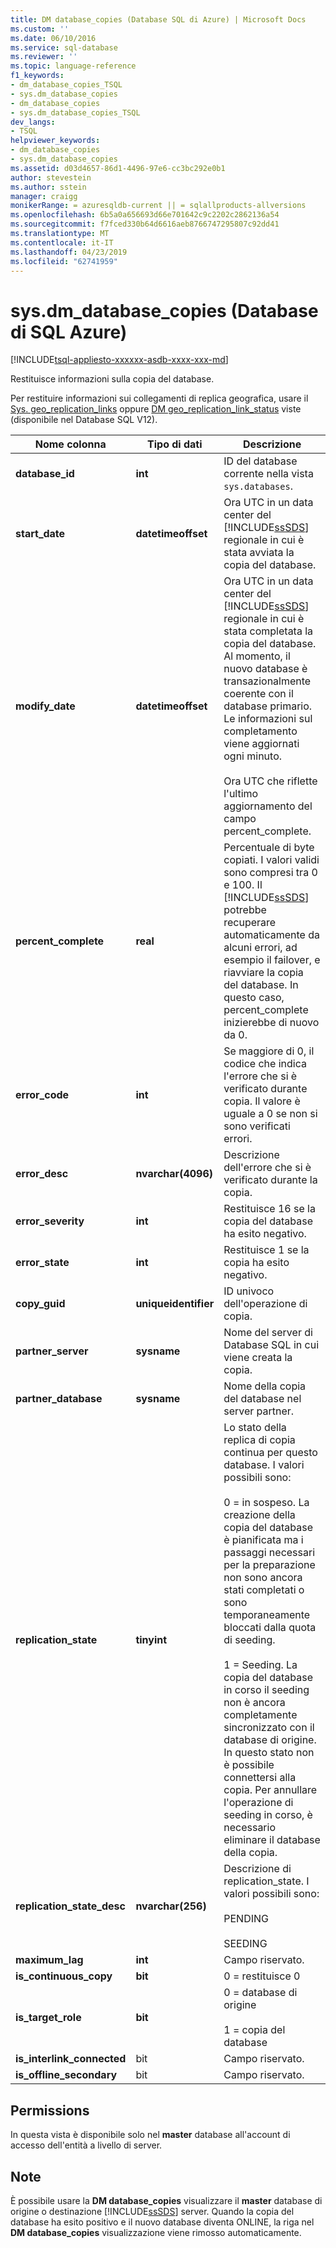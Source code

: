 ```yaml
---
title: DM database_copies (Database SQL di Azure) | Microsoft Docs
ms.custom: ''
ms.date: 06/10/2016
ms.service: sql-database
ms.reviewer: ''
ms.topic: language-reference
f1_keywords:
- dm_database_copies_TSQL
- sys.dm_database_copies
- dm_database_copies
- sys.dm_database_copies_TSQL
dev_langs:
- TSQL
helpviewer_keywords:
- dm_database_copies
- sys.dm_database_copies
ms.assetid: d03d4657-86d1-4496-97e6-cc3bc292e0b1
author: stevestein
ms.author: sstein
manager: craigg
monikerRange: = azuresqldb-current || = sqlallproducts-allversions
ms.openlocfilehash: 6b5a0a656693d66e701642c9c2202c2862136a54
ms.sourcegitcommit: f7fced330b64d6616aeb8766747295807c92dd41
ms.translationtype: MT
ms.contentlocale: it-IT
ms.lasthandoff: 04/23/2019
ms.locfileid: "62741959"
---
```

# <a name="sysdmdatabasecopies-azure-sql-database"></a>sys.dm_database_copies (Database di SQL Azure)
[!INCLUDE[tsql-appliesto-xxxxxx-asdb-xxxx-xxx-md](../../includes/tsql-appliesto-xxxxxx-asdb-xxxx-xxx-md.md)]

  Restituisce informazioni sulla copia del database.  
  
Per restituire informazioni sui collegamenti di replica geografica, usare il [Sys. geo_replication_links](../../relational-databases/system-dynamic-management-views/sys-geo-replication-links-azure-sql-database.md) oppure [DM geo_replication_link_status](../../relational-databases/system-dynamic-management-views/sys-dm-geo-replication-link-status-azure-sql-database.md) viste (disponibile nel Database SQL V12).
  
  
|Nome colonna|Tipo di dati|Descrizione|  
|-----------------|---------------|-----------------|  
|**database_id**|**int**|ID del database corrente nella vista `sys.databases`.|  
|**start_date**|**datetimeoffset**|Ora UTC in un data center del [!INCLUDE[ssSDS](../../includes/sssds-md.md)] regionale in cui è stata avviata la copia del database.|  
|**modify_date**|**datetimeoffset**|Ora UTC in un data center del [!INCLUDE[ssSDS](../../includes/sssds-md.md)] regionale in cui è stata completata la copia del database. Al momento, il nuovo database è transazionalmente coerente con il database primario. Le informazioni sul completamento viene aggiornati ogni minuto.<br /><br />Ora UTC che riflette l'ultimo aggiornamento del campo percent_complete.|  
|**percent_complete**|**real**|Percentuale di byte copiati. I valori validi sono compresi tra 0 e 100. Il [!INCLUDE[ssSDS](../../includes/sssds-md.md)] potrebbe recuperare automaticamente da alcuni errori, ad esempio il failover, e riavviare la copia del database. In questo caso, percent_complete inizierebbe di nuovo da 0.|  
|**error_code**|**int**|Se maggiore di 0, il codice che indica l'errore che si è verificato durante copia. Il valore è uguale a 0 se non si sono verificati errori.|  
|**error_desc**|**nvarchar(4096)**|Descrizione dell'errore che si è verificato durante la copia.|  
|**error_severity**|**int**|Restituisce 16 se la copia del database ha esito negativo.|  
|**error_state**|**int**|Restituisce 1 se la copia ha esito negativo.|  
|**copy_guid**|**uniqueidentifier**|ID univoco dell'operazione di copia.|  
|**partner_server**|**sysname**|Nome del server di Database SQL in cui viene creata la copia.|  
|**partner_database**|**sysname**|Nome della copia del database nel server partner.|  
|**replication_state**|**tinyint**|Lo stato della replica di copia continua per questo database. I valori possibili sono:<br /><br /> 0 = in sospeso. La creazione della copia del database è pianificata ma i passaggi necessari per la preparazione non sono ancora stati completati o sono temporaneamente bloccati dalla quota di seeding.<br /><br /> 1 = Seeding. La copia del database in corso il seeding non è ancora completamente sincronizzato con il database di origine. In questo stato non è possibile connettersi alla copia. Per annullare l'operazione di seeding in corso, è necessario eliminare il database della copia.|  
|**replication_state_desc**|**nvarchar(256)**|Descrizione di replication_state. I valori possibili sono:<br /><br /> PENDING<br /><br /> SEEDING<br />|  
|**maximum_lag**|**int**|Campo riservato.|  
|**is_continuous_copy**|**bit**|0 = restituisce 0|  
|**is_target_role**|**bit**|0 = database di origine<br /><br /> 1 = copia del database|  
|**is_interlink_connected**|bit|Campo riservato.|  
|**is_offline_secondary**|bit|Campo riservato.|  
  
## <a name="permissions"></a>Permissions  
 In questa vista è disponibile solo nel **master** database all'account di accesso dell'entità a livello di server.  
  
## <a name="remarks"></a>Note  
 È possibile usare la **DM database_copies** visualizzare il **master** database di origine o destinazione [!INCLUDE[ssSDS](../../includes/sssds-md.md)] server. Quando la copia del database ha esito positivo e il nuovo database diventa ONLINE, la riga nel **DM database_copies** visualizzazione viene rimosso automaticamente.  
  
  

